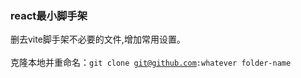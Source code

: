 ### react最小脚手架

删去vite脚手架不必要的文件,增加常用设置。</br></br>
克隆本地并重命名：<code>git clone git@github.com:whatever folder-name
</code>
